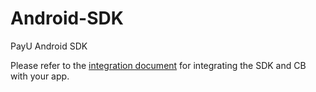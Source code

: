 # Android-SDK
PayU Android SDK

Please refer to the [integration document](https://github.com/payu-intrepos/Documentations/wiki/1.-Getting-Started) for integrating the SDK and CB with your app.
